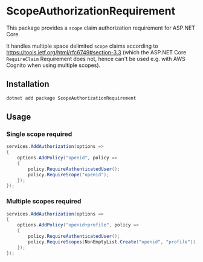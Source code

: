 # ScopeAuthorizationRequirement
This package provides a `scope` claim authorization requirement for ASP.NET Core.

It handles multiple space delimited `scope` claims according to https://tools.ietf.org/html/rfc6749#section-3.3 (which the ASP.NET Core `RequireClaim` Requirement does not, hence can't be used e.g. with AWS Cognito when using multiple scopes).

## Installation

```bash
dotnet add package ScopeAuthorizationRequirement
```

## Usage

### Single scope required

```csharp
services.AddAuthorization(options =>
{
    options.AddPolicy("openid", policy =>
    {
        policy.RequireAuthenticatedUser();
        policy.RequireScope("openid");
    });
});
```

### Multiple scopes required

```csharp
services.AddAuthorization(options =>
{
    options.AddPolicy("openid+profile", policy =>
    {
        policy.RequireAuthenticatedUser();
        policy.RequireScopes(NonEmptyList.Create("openid", "profile"));
    });
});
```
